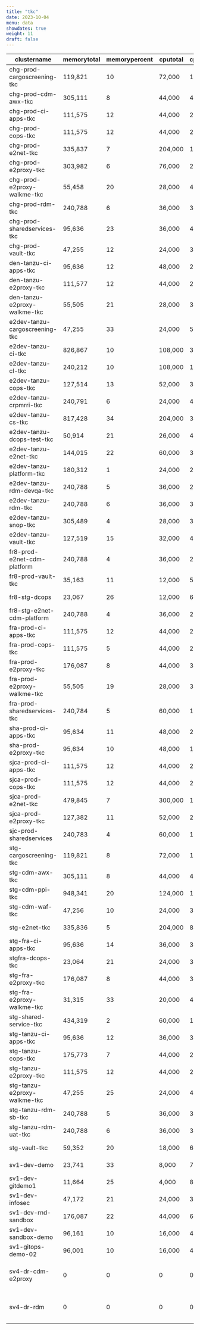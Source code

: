 ```yaml
---
title: "tkc"
date: 2023-10-04
menu: data
showdates: true
weight: 11
draft: false
---
```

<!--more-->
| clustername                    | memorytotal | memorypercent | cputotal | cpupercent | nodecount | health       | message                                           |
| ------------------------------ | ----------- | ------------- | -------- | ---------- | --------- | ------------ | ------------------------------------------------- |
| chg-prod-cargoscreening-tkc    |     119,821 |            10 |   72,000 |         15 |         6 | HEALTHY      | Cluster is healthy                                |
| chg-prod-cdm-awx-tkc           |     305,111 |             8 |   44,000 |         42 |         7 | HEALTHY      | Cluster is healthy                                |
| chg-prod-ci-apps-tkc           |     111,575 |            12 |   44,000 |         29 |         7 | HEALTHY      | Cluster is healthy                                |
| chg-prod-cops-tkc              |     111,575 |            12 |   44,000 |         29 |         7 | HEALTHY      | Cluster is healthy                                |
| chg-prod-e2net-tkc             |     335,837 |             7 |  204,000 |         11 |        15 | HEALTHY      | Cluster is healthy                                |
| chg-prod-e2proxy-tkc           |     303,982 |             6 |   76,000 |         24 |        11 | HEALTHY      | Cluster is healthy                                |
| chg-prod-e2proxy-walkme-tkc    |      55,458 |            20 |   28,000 |         41 |         5 | HEALTHY      | Cluster is healthy                                |
| chg-prod-rdm-tkc               |     240,788 |             6 |   36,000 |         33 |         6 | HEALTHY      | Cluster is healthy                                |
| chg-prod-sharedservices-tkc    |      95,636 |            23 |   36,000 |         49 |         6 | HEALTHY      | Cluster is healthy                                |
| chg-prod-vault-tkc             |      47,255 |            12 |   24,000 |         34 |         6 | HEALTHY      | Cluster is healthy                                |
| den-tanzu-ci-apps-tkc          |      95,636 |            12 |   48,000 |         24 |         6 | HEALTHY      | Cluster is healthy                                |
| den-tanzu-e2proxy-tkc          |     111,577 |            12 |   44,000 |         29 |         7 | HEALTHY      | Cluster is healthy                                |
| den-tanzu-e2proxy-walkme-tkc   |      55,505 |            21 |   28,000 |         38 |         5 | HEALTHY      | Cluster is healthy                                |
| e2dev-tanzu-cargoscreening-tkc |      47,255 |            33 |   24,000 |         53 |         6 | HEALTHY      | Cluster is healthy                                |
| e2dev-tanzu-ci-tkc             |     826,867 |            10 |  108,000 |         38 |         9 | HEALTHY      | Cluster is healthy                                |
| e2dev-tanzu-cl-tkc             |     240,212 |            10 |  108,000 |         16 |         9 | HEALTHY      | Cluster is healthy                                |
| e2dev-tanzu-cops-tkc           |     127,514 |            13 |   52,000 |         34 |         8 | HEALTHY      | Cluster is healthy                                |
| e2dev-tanzu-crpmrri-tkc        |     240,791 |             6 |   24,000 |         45 |         6 | HEALTHY      | Cluster is healthy                                |
| e2dev-tanzu-cs-tkc             |     817,428 |            34 |  204,000 |         31 |        27 | HEALTHY      | Cluster is healthy                                |
| e2dev-tanzu-dcops-test-tkc     |      50,914 |            21 |   26,000 |         46 |         8 | HEALTHY      | Cluster is healthy                                |
| e2dev-tanzu-e2net-tkc          |     144,015 |            22 |   60,000 |         33 |         6 | HEALTHY      | Cluster is healthy                                |
| e2dev-tanzu-platform-tkc       |     180,312 |             1 |   24,000 |         26 |         6 | HEALTHY      | Cluster is healthy                                |
| e2dev-tanzu-rdm-devqa-tkc      |     240,788 |             5 |   36,000 |         28 |         6 | HEALTHY      | Cluster is healthy                                |
| e2dev-tanzu-rdm-tkc            |     240,788 |             6 |   36,000 |         37 |         6 | HEALTHY      | Cluster is healthy                                |
| e2dev-tanzu-snop-tkc           |     305,489 |             4 |   28,000 |         37 |         5 | HEALTHY      | Cluster is healthy                                |
| e2dev-tanzu-vault-tkc          |     127,519 |            15 |   32,000 |         47 |         8 | HEALTHY      | Cluster is healthy                                |
| fr8-prod-e2net-cdm-platform    |     240,788 |             4 |   36,000 |         27 |         6 | HEALTHY      | Cluster is healthy                                |
| fr8-prod-vault-tkc             |      35,163 |            11 |   12,000 |         52 |         6 | HEALTHY      | Cluster is healthy                                |
| fr8-stg-dcops                  |      23,067 |            26 |   12,000 |         62 |         6 | HEALTHY      | Cluster is healthy                                |
| fr8-stg-e2net-cdm-platform     |     240,788 |             4 |   36,000 |         27 |         6 | HEALTHY      | Cluster is healthy                                |
| fra-prod-ci-apps-tkc           |     111,575 |            12 |   44,000 |         29 |         7 | HEALTHY      | Cluster is healthy                                |
| fra-prod-cops-tkc              |     111,575 |             5 |   44,000 |         21 |         7 | HEALTHY      | Cluster is healthy                                |
| fra-prod-e2proxy-tkc           |     176,087 |             8 |   44,000 |         33 |         7 | HEALTHY      | Cluster is healthy                                |
| fra-prod-e2proxy-walkme-tkc    |      55,505 |            19 |   28,000 |         35 |         5 | HEALTHY      | Cluster is healthy                                |
| fra-prod-sharedservices-tkc    |     240,784 |             5 |   60,000 |         19 |         6 | HEALTHY      | Cluster is healthy                                |
| sha-prod-ci-apps-tkc           |      95,634 |            11 |   48,000 |         20 |         6 | HEALTHY      | Cluster is healthy                                |
| sha-prod-e2proxy-tkc           |      95,634 |            10 |   48,000 |         19 |         6 | HEALTHY      | Cluster is healthy                                |
| sjca-prod-ci-apps-tkc          |     111,575 |            12 |   44,000 |         29 |         7 | HEALTHY      | Cluster is healthy                                |
| sjca-prod-cops-tkc             |     111,575 |            12 |   44,000 |         29 |         7 | HEALTHY      | Cluster is healthy                                |
| sjca-prod-e2net-tkc            |     479,845 |             7 |  300,000 |         10 |        21 | HEALTHY      | Cluster is healthy                                |
| sjca-prod-e2proxy-tkc          |     127,382 |            11 |   52,000 |         27 |         8 | HEALTHY      | Cluster is healthy                                |
| sjc-prod-sharedservices        |     240,783 |             4 |   60,000 |         16 |         6 | HEALTHY      | Cluster is healthy                                |
| stg-cargoscreening-tkc         |     119,821 |             8 |   72,000 |         12 |         6 | HEALTHY      | Cluster is healthy                                |
| stg-cdm-awx-tkc                |     305,111 |             8 |   44,000 |         42 |         7 | HEALTHY      | Cluster is healthy                                |
| stg-cdm-ppi-tkc                |     948,341 |            20 |  124,000 |         15 |        17 | HEALTHY      | Cluster is healthy                                |
| stg-cdm-waf-tkc                |      47,256 |            10 |   24,000 |         30 |         6 | HEALTHY      | Cluster is healthy                                |
| stg-e2net-tkc                  |     335,836 |             5 |  204,000 |          8 |        15 | HEALTHY      | Cluster is healthy                                |
| stg-fra-ci-apps-tkc            |      95,636 |            14 |   36,000 |         39 |         6 | HEALTHY      | Cluster is healthy                                |
| stgfra-dcops-tkc               |      23,064 |            21 |   24,000 |         30 |         6 | HEALTHY      | Cluster is healthy                                |
| stg-fra-e2proxy-tkc            |     176,087 |             8 |   44,000 |         34 |         7 | HEALTHY      | Cluster is healthy                                |
| stg-fra-e2proxy-walkme-tkc     |      31,315 |            33 |   20,000 |         49 |         5 | HEALTHY      | Cluster is healthy                                |
| stg-shared-service-tkc         |     434,319 |             2 |   60,000 |         19 |         6 | HEALTHY      | Cluster is healthy                                |
| stg-tanzu-ci-apps-tkc          |      95,636 |            12 |   36,000 |         32 |         6 | HEALTHY      | Cluster is healthy                                |
| stg-tanzu-cops-tkc             |     175,773 |             7 |   44,000 |         29 |         7 | HEALTHY      | Cluster is healthy                                |
| stg-tanzu-e2proxy-tkc          |     111,575 |            12 |   44,000 |         29 |         7 | HEALTHY      | Cluster is healthy                                |
| stg-tanzu-e2proxy-walkme-tkc   |      47,255 |            25 |   24,000 |         47 |         6 | HEALTHY      | Cluster is healthy                                |
| stg-tanzu-rdm-sb-tkc           |     240,788 |             5 |   36,000 |         33 |         6 | HEALTHY      | Cluster is healthy                                |
| stg-tanzu-rdm-uat-tkc          |     240,788 |             6 |   36,000 |         34 |         6 | HEALTHY      | Cluster is healthy                                |
| stg-vault-tkc                  |      59,352 |            20 |   18,000 |         64 |         6 | HEALTHY      | Cluster is healthy                                |
| sv1-dev-demo                   |      23,741 |            33 |    8,000 |         79 |         2 | HEALTHY      | Cluster is healthy                                |
| sv1-dev-gitdemo1               |      11,664 |            25 |    4,000 |         86 |         2 | HEALTHY      | Cluster is healthy                                |
| sv1-dev-infosec                |      47,172 |            21 |   24,000 |         38 |         6 | HEALTHY      | Cluster is healthy                                |
| sv1-dev-rnd-sandbox            |     176,087 |            22 |   44,000 |         60 |         7 | HEALTHY      | Cluster is healthy                                |
| sv1-dev-sandbox-demo           |      96,161 |            10 |   16,000 |         49 |         3 | HEALTHY      | Cluster is healthy                                |
| sv1-gitops-demo-02             |      96,001 |            10 |   16,000 |         41 |         3 | HEALTHY      | Cluster is healthy                                |
| sv4-dr-cdm-e2proxy             |           0 |             0 |        0 |          0 |         6 | DISCONNECTED | Disconnected. Last heartbeat 2023-09-23T17:58:36Z |
| sv4-dr-rdm                     |           0 |             0 |        0 |          0 |         6 | DISCONNECTED | Disconnected. Last heartbeat 2023-09-23T18:03:17Z |
